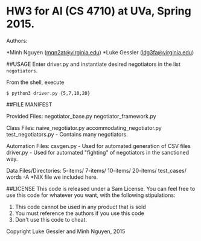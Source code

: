 # HW3 for AI (CS 4710) at UVa, Spring 2015.
Authors: 

*Minh Nguyen (mqn2at@virginia.edu)
*Luke Gessler (ldg3fa@virginia.edu)

##USAGE
Enter driver.py and instantiate desired negotiators in the list `negotiators`.

From the shell, execute

    $ python3 driver.py {5,7,10,20}

##FILE MANIFEST

Provided Files:
    negotiator_base.py
    negotiator_framework.py

Class Files:
    naive_negotiator.py
    accommodating_negotiator.py
    test_negotiators.py
        - Contains many negotiators.
    
Automation Files:
    csvgen.py
        - Used for automated generation of CSV files
    driver.py
        - Used for automated "fighting" of negotiators in the sanctioned way.

Data Files/Directories:
    5-items/
    7-items/
    10-items/
    20-items/
    test_cases/
    words
        -A *NIX file we included here.

##LICENSE
This code is released under a Sam License. You can feel free to use this code for whatever you want, with the following stipulations:

1. This code cannot be used in any product that is sold
2. You must reference the authors if you use this code
3. Don't use this code to cheat.

Copyright Luke Gessler and Minh Nguyen, 2015

